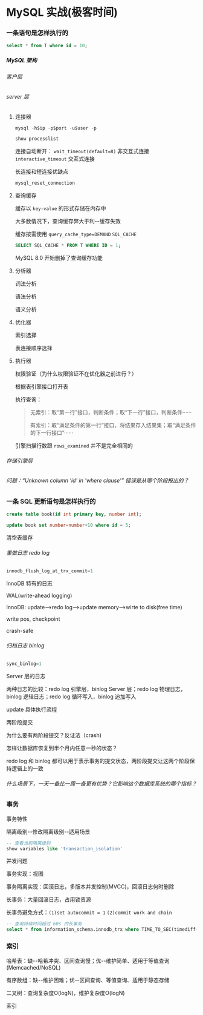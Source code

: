 # MySQL 实战(极客时间)

### 一条语句是怎样执行的

```SQL
select * from T where id = 10;
```

##### MySQL 架构

###### 客户层

###### server 层

1. 连接器

   ```sql
   mysql -h$ip -p$port -u$user -p
   ```

   ```sql
   show processlist
   ```

   连接自动断开： `wait_timeout(default=8)` 非交互式连接 `interactive_timeout` 交互式连接

   长连接和短连接优缺点

   ```sql
   mysql_reset_connection
   ```

2. 查询缓存

   缓存以 `key-value` 的形式存储在内存中

   大多数情况下，查询缓存弊大于利--缓存失效

   缓存按需使用 `query_cache_type=DEMAND` `SQL_CACHE`

   ```SQL
   SELECT SQL_CACHE * FROM T WHERE ID = 1;
   ```

   MySQL 8.0 开始删掉了查询缓存功能

3. 分析器

   词法分析

   语法分析

   语义分析

4. 优化器

   索引选择

   表连接顺序选择

5. 执行器

   权限验证（为什么权限验证不在优化器之前进行？）

   根据表引擎接口打开表

   执行查询：

   > 无索引：取“第一行”接口，判断条件；取“下一行”接口，判断条件······
   >
   > 有索引：取“满足条件的第一行”接口，将结果存入结果集；取“满足条件的下一行接口”······

   引擎扫描行数跟 `rows_examined` 并不是完全相同的

###### 存储引擎层

###### 问题：“Unknown column 'id' in 'where clause'” 错误是从哪个阶段报出的？



### 一条 SQL 更新语句是怎样执行的

```sql
create table book(id int primary key, number int);
```

```sql
update book set number=number+10 where id = 5;
```

清空表缓存

###### 重做日志 redo log

```sql
innodb_flush_log_at_trx_commit=1
```

InnoDB 特有的日志

WAL(write-ahead logging)

InnoDB: update-->redo log-->update memory-->wirte to disk(free time)

write pos, checkpoint

crash-safe

###### 归档日志 binlog 

```sql
sync_binlog=1
```

Server 层的日志

两种日志的比较：redo log 引擎层，binlog Server 层；redo log 物理日志，binlog 逻辑日志；redo log 循环写入，binlog 追加写入

update 具体执行流程

两阶段提交

为什么要有两阶段提交？反证法（crash)

怎样让数据库恢复到半个月内任意一秒的状态？

redo log 和 binlog 都可以用于表示事务的提交状态，两阶段提交让这两个阶段保持逻辑上的一致

###### 什么场景下，一天一备比一周一备更有优势？它影响这个数据库系统的哪个指标？





### 事务

事务特性

隔离级别--修改隔离级别--适用场景

```sql
-- 查看当前隔离级别
show variables like 'transaction_isolation'
```

并发问题

事务实现：视图

事务隔离实现：回滚日志，多版本并发控制(MVCC)，回滚日志何时删除

长事务：大量回滚日志，占用锁资源

长事务避免方式：`(1)set autocommit = 1` `(2)commit work and chain`

```sql
-- 查询持续时间超过 60s 的长事务
select * from information_schema.innodb_trx where TIME_TO_SEC(timediff(now(),trx_started)) > 60
```





### 索引

哈希表：缺--哈希冲突、区间查询慢；优--维护简单、适用于等值查询(Memcached/NoSQL)

有序数组：缺--维护困难；优--区间查询、等值查询、适用于静态存储

二叉树：查询复杂度O(logN)，维护复杂度O(logN)

索引